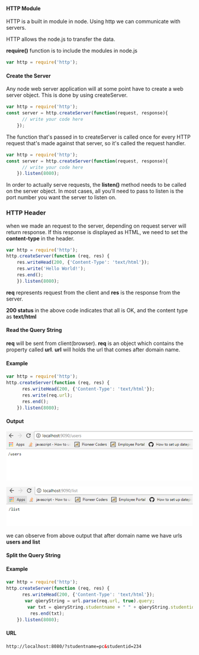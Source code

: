 <h4>HTTP Module</h4>
<p>HTTP is a built in module in node. Using http we can communicate with servers.</p>
<p>HTTP allows the node.js to transfer the data.</p>
<p><b>require()</b> function is to include the modules in node.js</p>

```javascript
var http = require('http');
```

<h4>Create the Server</h4>
<p>Any node web server application will at some point have to create a web server object. This is done by using createServer.</p>

```javascript
var http = require('http');
const server = http.createServer(function(request, response){
	  // write your code here
	});
```
<p>The function that's passed in to createServer is called once for every HTTP request that's made against that server, so it's called the request handler.</p>

```javascript
var http = require('http');
const server = http.createServer(function(request, response){
	  // write your code here
	}).listen(8080);
```

<p>In order to actually serve requests, the <b>listen()</b> method needs to be called on the server object. In most cases, all you'll need to pass to listen is the port number you want the server to listen on.</p>

<h3>HTTP Header</h3>
<p>when we made an request to the server, depending on request server will return response. If this response is displayed as HTML, we need to set the <b>content-type</b> in the header.</p>

```javascript
var http = require('http');
http.createServer(function (req, res) {
	res.writeHead(200, {'Content-Type': 'text/html'});
	res.write('Hello World!');
	res.end();
	}).listen(8080);
```

<p><b>req</b> represents request from the client and <b>res</b> is the response from the server.</p>
<p><b>200 status </b>in the above code indicates that all is OK, and the content type as <b>text/html</b></p>

<h4>Read the Query String</h4>
<p><b>req</b> will be sent from client(browser). <b>req</b> is an object which contains the property called <b>url</b>. <b>url</b> will holds the url that comes after domain name. </p>

<h4>Example</h4>

```javascript
var http = require('http');
http.createServer(function (req, res) {
	  res.writeHead(200, {'Content-Type': 'text/html'});
	  res.write(req.url);
	  res.end();
	}).listen(8080);
```

<h4>Output</h4>

![nodeurl](https://github.com/pioneercoders/pc-tutorials/blob/master/node-js/images/nodeurl.PNG)

![nodeurl2](https://github.com/pioneercoders/pc-tutorials/blob/master/node-js/images/nodeurl2.PNG)

<p>we can observe from above output that after domain name we have urls <b>users and list</b></p>
<h4>Split the Query String</h4>
<h4>Example</h4>

```javascript
var http = require('http');
http.createServer(function (req, res) {
	  res.writeHead(200, {'Content-Type': 'text/html'});
	   var qùeryString = url.parse(req.url, true).query;
  		var txt = qùeryString.studentname + " " + qùeryString.studentid;
	 	 res.end(txt);
	}).listen(8080);
```

<h4>URL</h4>

```html
http://localhost:8080/?studentname=pc&studentid=234
```
